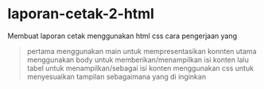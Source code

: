 # laporan-cetak-2-html

Membuat laporan cetak menggunakan html css
cara pengerjaan yang 
>pertama menggunakan main untuk mempresentasikan konnten utama
>menggunakan body untuk memberikan/menampilkan isi konten
>lalu tabel untuk menampilkan/sebagai isi konten
>menggunakan css untuk menyesuaikan tampilan sebagaimana yang di inginkan
